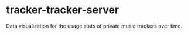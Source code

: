 # tracker-tracker-server
Data visualization for the usage stats of private music trackers over time.
